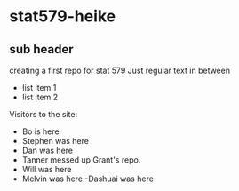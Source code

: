 # stat579-heike
## sub header

creating a first repo for stat 579
Just regular text in between

- list item 1
- list item 2


Visitors to the site:

- Bo is here
- Stephen was here
- Dan was here
- Tanner messed up Grant's repo.
- Will was here
- Melvin was here
-Dashuai was here
